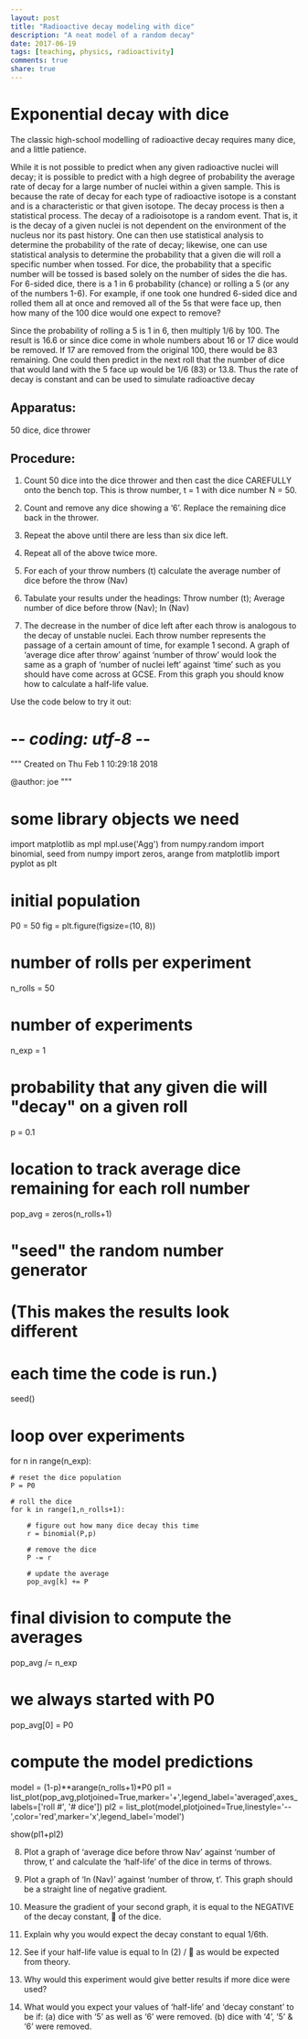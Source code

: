 ```yaml
---
layout: post
title: "Radioactive decay modeling with dice"
description: "A neat model of a random decay"
date: 2017-06-19
tags: [teaching, physics, radioactivity]
comments: true
share: true
---
```



# Exponential decay with dice

The classic high-school modelling of radioactive decay requires many dice, and a little patience.

While it is not possible to predict when any given radioactive nuclei will decay; it is possible to predict with a high degree of probability the average rate of decay for a large number of nuclei within a given sample. This is because the rate of decay for each type of radioactive isotope is a constant and is a characteristic or that given isotope.
The decay process is then a statistical process. The decay of a radioisotope is a random event.
That is, it is the decay of a given nuclei is not dependent on the environment of the nucleus nor its past history. One can then use statistical analysis to determine the probability of the rate of decay; likewise, one can use statistical analysis to determine the probability that a given die will roll a specific number
when tossed.
For dice, the probability that a specific number will be tossed is based solely on the number of sides the die has. For 6-sided dice, there is a 1 in 6 probability (chance) or rolling a 5 (or any of the numbers 1-6). For example, if one took one hundred 6-sided dice and rolled them all at once and
removed all of the 5s that were face up, then how many of the 100 dice would one expect to remove?

Since the probability of rolling a 5 is 1 in 6, then multiply 1/6 by 100. The result is 16.6 or since dice come in whole numbers about 16 or 17 dice would be removed. If 17 are removed from the original 100, there would be 83 remaining. One could then predict in the next roll that the number of dice that would land with the 5 face up would be 1/6 (83) or 13.8. Thus the rate of decay is constant and can be used to simulate radioactive decay

## Apparatus:
50 dice, dice thrower

## Procedure:

1.	Count 50 dice into the dice thrower and then cast the dice CAREFULLY onto the bench top.
This is throw number, t = 1 with dice number N = 50.
2.	Count and remove any dice showing a ‘6’. Replace the remaining dice back in the thrower.
3.	Repeat the above until there are less than six dice left.
4.	Repeat all of the above twice more.
5.	For each of your throw numbers (t) calculate the average number of dice before the throw (Nav)
6.	Tabulate your results under the headings:
Throw number (t); Average number of dice before throw (Nav); ln (Nav)

7.	The decrease in the number of dice left after each throw is analogous to the decay of unstable nuclei. Each throw number represents the passage of a certain amount of time, for example 1 second. A graph of ‘average dice after throw’ against ‘number of throw’ would look the same as a graph of ‘number of nuclei left’ against ‘time’ such as you should have come across at GCSE. From this graph you should know how to calculate a half-life value.

Use the code below to try it out:
<div class="sage">
            
# -*- coding: utf-8 -*-
"""
Created on Thu Feb  1 10:29:18 2018

@author: joe
"""

# some library objects we need
import matplotlib as mpl
mpl.use('Agg')
from numpy.random import binomial, seed
from numpy import zeros, arange
from matplotlib import pyplot as plt
# initial population
P0 = 50
fig = plt.figure(figsize=(10, 8))
# number of rolls per experiment
n_rolls = 50

# number of experiments
n_exp = 1

# probability that any given die will "decay" on a given roll
p = 0.1

# location to track average dice remaining for each roll number
pop_avg = zeros(n_rolls+1)

# "seed" the random number generator
# (This makes the results look different
# each time the code is run.)
seed()

# loop over experiments
for n in range(n_exp):
    
    # reset the dice population
    P = P0

    # roll the dice
    for k in range(1,n_rolls+1):
    
        # figure out how many dice decay this time
        r = binomial(P,p)
    
        # remove the dice
        P -= r
    
        # update the average
        pop_avg[k] += P
    
# final division to compute the averages
pop_avg /= n_exp

# we always started with P0
pop_avg[0] = P0

# compute the model predictions
model = (1-p)**arange(n_rolls+1)*P0
pl1 = list_plot(pop_avg,plotjoined=True,marker='+',legend_label='averaged',axes_labels=['roll #', '# dice'])
pl2 = list_plot(model,plotjoined=True,linestyle='--',color='red',marker='x',legend_label='model')

show(pl1+pl2)
</script>
</div>


8.	Plot a graph of ‘average dice before throw Nav’ against ‘number of throw, t’ and calculate the ‘half-life’ of the dice in terms of throws.
9.	Plot a graph of ‘ln (Nav)’ against ‘number of throw, t’.
	This graph should be a straight line of negative gradient.

10.	Measure the gradient of your second graph, it is equal to the NEGATIVE of the decay constant,  of the dice.
11.	Explain why you would expect the decay constant to equal 1/6th.
12.	See if your half-life value is equal to ln (2) /   as would be expected from theory.
13.	Why would this experiment would give better results if more dice were used?
14.	What would you expect your values of ‘half-life’ and ‘decay constant’ to be if:
	(a) dice with ‘5’ as well as ‘6’ were removed.
	(b) dice with ‘4’, ‘5’ & ‘6’ were removed.
